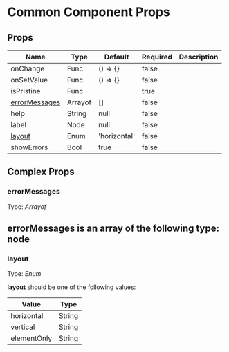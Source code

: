 # Common Component Props

## Props
| Name                                             | Type    | Default      | Required | Description |
| ------------------------------------------------ | ------- | ------------ | -------- | ----------- |
| onChange                                         | Func    | () => {}     | false    |             |
| onSetValue                                       | Func    | () => {}     | false    |             |
| isPristine                                       | Func    |              | true     |             |
| [errorMessages](#markdown-header-error-messages) | Arrayof | []           | false    |             |
| help                                             | String  | null         | false    |             |
| label                                            | Node    | null         | false    |             |
| [layout](#markdown-header-layout)                | Enum    | 'horizontal' | false    |             |
| showErrors                                       | Bool    | true         | false    |             |

## Complex Props

### errorMessages
Type: _Arrayof_

**errorMessages** is an array of the following type:
node
--------------------------------------------------------------------------------

### layout
Type: _Enum_

**layout** should be one of the following values:

| Value       | Type   |
| ----------- | ------ |
| horizontal  | String |
| vertical    | String |
| elementOnly | String |
